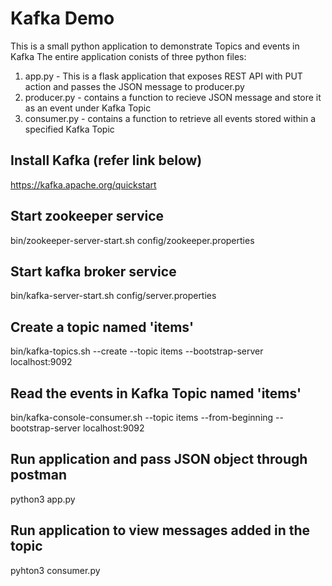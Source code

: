 # Kafka Demo
This is a small python application to demonstrate Topics and events in Kafka
The entire application conists of three python files:
1. app.py - This is a flask application that exposes REST API with PUT action and passes the JSON message to producer.py
2. producer.py - contains a function to recieve JSON message and store it as an event under Kafka Topic
3. consumer.py - contains a function to retrieve all events stored within a specified Kafka Topic
## Install Kafka (refer link below)
https://kafka.apache.org/quickstart
## Start zookeeper service
bin/zookeeper-server-start.sh config/zookeeper.properties
## Start kafka broker service
bin/kafka-server-start.sh config/server.properties
## Create a topic named 'items'
bin/kafka-topics.sh --create --topic items --bootstrap-server localhost:9092
## Read the events in Kafka Topic named 'items'
bin/kafka-console-consumer.sh --topic items --from-beginning --bootstrap-server localhost:9092
## Run application and pass JSON object through postman
python3 app.py
## Run application to view messages added in the topic
pyhton3 consumer.py